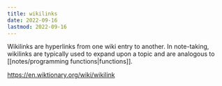 ```yaml
---
title: wikilinks
date: 2022-09-16
lastmod: 2022-09-16
---
```

Wikilinks are hyperlinks from one wiki entry to another. In note-taking, wikilinks are typically used to expand upon a topic and are analogous to [[notes/programming functions|functions]].

https://en.wiktionary.org/wiki/wikilink